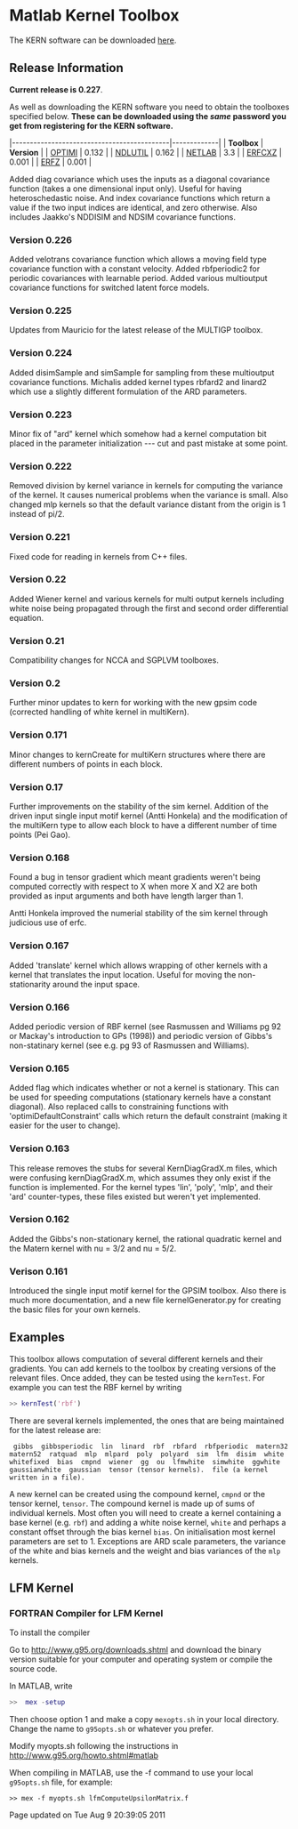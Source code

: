 Matlab Kernel Toolbox
=====================

The KERN software can be downloaded [here](http://www.cs.man.ac.uk/neill-bin/software/downloadForm.cgi?toolbox=kern).

Release Information
-------------------

**Current release is 0.227**.

As well as downloading the KERN software you need to obtain the toolboxes specified below. **These can be downloaded using the *same* password you get from registering for the KERN software.**

|--------------------------------------------|-------------|
| **Toolbox**                                | **Version** |
| [OPTIMI](/optimi/downloadFiles/vrs0p132)   | 0.132       |
| [NDLUTIL](/ndlutil/downloadFiles/vrs0p162) | 0.162       |
| [NETLAB](/netlab/downloadFiles/vrs3p3)     | 3.3         |
| [ERFCXZ](/erfcxz/downloadFiles/vrs0p001)   | 0.001       |
| [ERFZ](/erfz/downloadFiles/vrs0p001)       | 0.001       |

Added diag covariance which uses the inputs as a diagonal covariance function (takes a one dimensional input only). Useful for having heteroschedastic noise. And index covariance functions which return a value if the two input indices are identical, and zero otherwise. Also includes Jaakko's NDDISIM and NDSIM covariance functions.

### Version 0.226

Added velotrans covariance function which allows a moving field type covariance function with a constant velocity. Added rbfperiodic2 for periodic covariances with learnable period. Added various multioutput covariance functions for switched latent force models.

### Version 0.225

Updates from Mauricio for the latest release of the MULTIGP toolbox.

### Version 0.224

Added disimSample and simSample for sampling from these multioutput covariance functions. Michalis added kernel types rbfard2 and linard2 which use a slightly different formulation of the ARD parameters.

### Version 0.223

Minor fix of "ard" kernel which somehow had a kernel computation bit placed in the parameter initialization --- cut and past mistake at some point.
### Version 0.222

Removed division by kernel variance in kernels for computing the variance of the kernel. It causes numerical problems when the variance is small. Also changed mlp kernels so that the default variance distant from the origin is 1 instead of pi/2.

### Version 0.221

Fixed code for reading in kernels from C++ files.

### Version 0.22

Added Wiener kernel and various kernels for multi output kernels including white noise being propagated through the first and second order differential equation.

### Version 0.21

Compatibility changes for NCCA and SGPLVM toolboxes.

### Version 0.2

Further minor updates to kern for working with the new gpsim code (corrected handling of white kernel in multiKern).

### Version 0.171

Minor changes to kernCreate for multiKern structures where there are different numbers of points in each block.

### Version 0.17

Further improvements on the stability of the sim kernel. Addition of the driven input single input motif kernel (Antti Honkela) and the modification of the multiKern type to allow each block to have a different number of time points (Pei Gao).

### Version 0.168

Found a bug in tensor gradient which meant gradients weren't being computed correctly with respect to X when more X and X2 are both provided as input arguments and both have length larger than 1.

Antti Honkela improved the numerial stability of the sim kernel through judicious use of erfc.

### Version 0.167

Added 'translate' kernel which allows wrapping of other kernels with a kernel that translates the input location. Useful for moving the non-stationarity around the input space.

### Version 0.166

Added periodic version of RBF kernel (see Rasmussen and Williams pg 92 or Mackay's introduction to GPs (1998)) and periodic version of Gibbs's non-statinary kernel (see e.g. pg 93 of Rasmussen and Williams).

### Version 0.165

Added flag which indicates whether or not a kernel is stationary. This can be used for speeding computations (stationary kernels have a constant diagonal). Also replaced calls to constraining functions with 'optimiDefaultConstraint' calls which return the default constraint (making it easier for the user to change).

### Version 0.163

This release removes the stubs for several KernDiagGradX.m files, which were confusing kernDiagGradX.m, which assumes they only exist if the function is implemented. For the kernel types 'lin', 'poly', 'mlp', and their 'ard' counter-types, these files existed but weren't yet implemented.

### Version 0.162

Added the Gibbs's non-stationary kernel, the rational quadratic kernel and the Matern kernel with nu = 3/2 and nu = 5/2.

### Verison 0.161

Introduced the single input motif kernel for the GPSIM toolbox. Also there is much more documentation, and a new file kernelGenerator.py for creating the basic files for your own kernels.

Examples
--------

This toolbox allows computation of several different kernels and their gradients. You can add kernels to the toolbox by creating versions of the relevant files. Once added, they can be tested using the `kernTest`. For example you can test the RBF kernel by writing

```matlab
>> kernTest('rbf')
```

There are several kernels implemented, the ones that are being maintained for the latest release are:

`  gibbs  gibbsperiodic  lin  linard  rbf  rbfard  rbfperiodic  matern32  matern52  ratquad  mlp  mlpard  poly  polyard  sim  lfm  disim  white  whitefixed  bias  cmpnd  wiener  gg  ou  lfmwhite  simwhite  ggwhite  gaussianwhite  gaussian  tensor (tensor kernels).  file (a kernel written in a file). `

A new kernel can be created using the compound kernel, `cmpnd` or the tensor kernel, `tensor`. The compound kernel is made up of sums of individual kernels. Most often you will need to create a kernel containing a base kernel (e.g. `rbf`) and adding a white noise kernel, `white` and perhaps a constant offset through the bias kernel `bias`. On initialisation most kernel parameters are set to 1. Exceptions are ARD scale parameters, the variance of the white and bias kernels and the weight and bias variances of the `mlp` kernels.

LFM Kernel
----------

### FORTRAN Compiler for LFM Kernel

To install the compiler

Go to <http://www.g95.org/downloads.shtml> and download the binary version suitable for your computer and operating system or compile the source code.

In MATLAB, write

```matlab
>>  mex -setup
```

Then choose option 1 and make a copy `mexopts.sh` in your local directory. Change the name to `g95opts.sh` or whatever you prefer.

Modify myopts.sh following the instructions in <http://www.g95.org/howto.shtml#matlab>

When compiling in MATLAB, use the -f command to use your local `g95opts.sh` file, for example:

```
>> mex -f myopts.sh lfmComputeUpsilonMatrix.f
```

Page updated on Tue Aug 9 20:39:05 2011